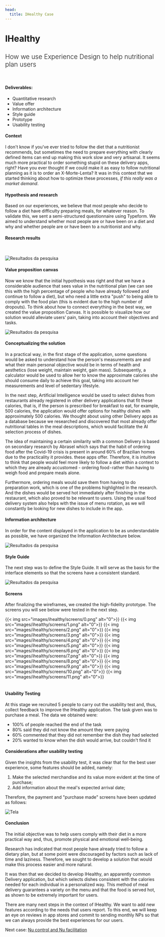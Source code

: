 ```yaml
---
head:
  title: IHealthy Case 
---
```


# IHealthy

<h2 style="font-weight: 300;">
How we use Experience Design to help nutritional plan users
</h2>

<br>

#### Deliverables:
- Quantitative research
- Value offer
- Information architecture
- Style guide
- Prototype
- Usability testing

#### Context
I don't know if you've ever tried to follow the diet that a nutritionist recommends, but sometimes the need to prepare everything with clearly defined items can end up making this work slow and very artisanal. It seems much more practical to order something stupid on these delivery apps, right? Have you ever thought if we could make it as easy to follow nutritional planning as it is to order an X-Morte-Lenta? It was in this context that we started thinking about how to optimize these processes, *if this really was a market demand*.

#### Hypothesis and research
Based on our experiences, we believe that most people who decide to follow a diet have difficulty preparing meals, for whatever reason. To validate this, we sent a semi-structured questionnaire using Typeform. We aimed to understand whether most people are or have been on a diet and why and whether people are or have been to a nutritionist and why.

#### Research results
<br>

![Resultados da pesquisa](img/ihealthy/resultados.png)

#### Value proposition canvas
Now we know that the initial hypothesis was right and that we have a considerable audience that sees value in the nutritional plan (we can see this with the high percentage of people who have already followed and continue to follow a diet), but who need a little extra "push" to being able to comply with the food plan (this is evident due to the high number of dropouts). To think about how to connect everything in the best way, we created the value proposition Canvas. It is possible to visualize how our solution would alleviate users' pain, taking into account their objectives and tasks.

![Resultados da pesquisa](img/ihealthy/proposta-valor.png)

#### Conceptualizing the solution
In a practical way, in the first stage of the application, some questions would be asked to understand how the person's measurements are and what their main personal objective would be in terms of health and aesthetics (lose weight, maintain weight, gain mass). Subsequently, a calculator would be used to allow her to know the approximate calories she should consume daily to achieve this goal, taking into account her measurements and level of sedentary lifestyle.

In the next step, Artificial Intelligence would be used to select dishes from restaurants already registered in other delivery applications that fit these calories, that is, if the person is prescribed for breakfast to eat, for example, 500 calories, the application would offer options for healthy dishes with approximately 500 calories. We thought about using other Delivery apps as a database because we researched and discovered that most already offer nutritional tables in the meal descriptions, which would facilitate the AI selection process of dishes.

The idea of maintaining a certain similarity with a common Delivery is based on secondary research by Abrasel which says that the habit of ordering food after the Covid-19 crisis is present in around 60% of Brazilian homes due to the practicality it provides. these apps offer.
Therefore, it is intuitive to think that people would feel more likely to follow a diet within a context to which they are already accustomed - ordering food - rather than having to weigh food and prepare meals alone.

Furthermore, ordering meals would save them from having to do preparation work, which is one of the problems highlighted in the research. And the dishes would be served hot immediately after finishing in the restaurant, which also proved to be relevant to users.
Using the usual food delivery system also helps with the issue of menu rotation, as we will constantly be looking for new dishes to include in the app.

#### Information architecture
In order for the content displayed in the application to be as understandable as possible, we have organized the Information Architecture below.

![Resultados da pesquisa](img/ihealthy/arquitetura.png)

#### Style Guide
The next step was to define the Style Guide. It will serve as the basis for the interface elements so that the screens have a consistent standard.

![Resultados da pesquisa](img/ihealthy/guia.png)

#### Screens
After finalizing the wireframes, we created the high-fidelity prototype. The screens you will see below were tested in the next step.

<style>
.img-flex {
    display: flex;
    flex-wrap: wrap;
    justify-content: center;
    gap: 8px;
}
</style>
<div class="img-flex">
{{< img src="images/ihealthy/screens/0.png" alt="0">}}
{{< img src="images/ihealthy/screens/1.png" alt="0">}}
{{< img src="images/ihealthy/screens/2.png" alt="0">}}
{{< img src="images/ihealthy/screens/3.png" alt="0">}}
{{< img src="images/ihealthy/screens/4.png" alt="0">}}
{{< img src="images/ihealthy/screens/5.png" alt="0">}}
{{< img src="images/ihealthy/screens/6.png" alt="0">}}
{{< img src="images/ihealthy/screens/7.png" alt="0">}}
{{< img src="images/ihealthy/screens/8.png" alt="0">}}
{{< img src="images/ihealthy/screens/9.png" alt="0">}}
{{< img src="images/ihealthy/screens/10.png" alt="0">}}
{{< img src="images/ihealthy/screens/11.png" alt="0">}}
</div>
<br>

#### Usability Testing
At this stage we recruited 5 people to carry out the usability test and, thus, collect feedback to improve the IHealthy application.
The task given was to purchase a meal. The data we obtained were:
* 100% of people reached the end of the task
* 80% said they did not know the amount they were paying
* 60% commented that they did not remember the dish they had selected
* 20% wanted to know when the dish would arrive, but couldn't find it

#### Considerations after usability testing
Given the insights from the usability test, it was clear that for the best user experience, some features should be added, namely:
1. Make the selected merchandise and its value more evident at the time of purchase;
2. Add information about the meal's expected arrival date;

Therefore, the payment and "purchase made" screens have been updated as follows:

![Tela](img/ihealthy/screens/pos-teste.png)

#### Conclusion
The initial objective was to help users comply with their diet in a more practical way and, thus, promote physical and emotional well-being.

Research has indicated that most people have already tried to follow a dietary plan, but at some point were discouraged by factors such as lack of time and laziness. Therefore, we sought to develop a solution that would make this process easier and more natural.

It was then that we decided to develop IHealthy, an apparently common Delivery application, but which selects dishes consistent with the calories needed for each individual in a personalized way. This method of meal delivery guarantees a variety on the menu and that the food is served hot, as shown to be extremely important for users.

There are many next steps in the context of IHealthy. We want to add new features according to the needs that users report. To this end, we will keep an eye on reviews in app stores and commit to sending monthly NPs so that we can always provide the best experiences for our users.


Next case: [Nu control and Nu facilitation](/en/nubank)
